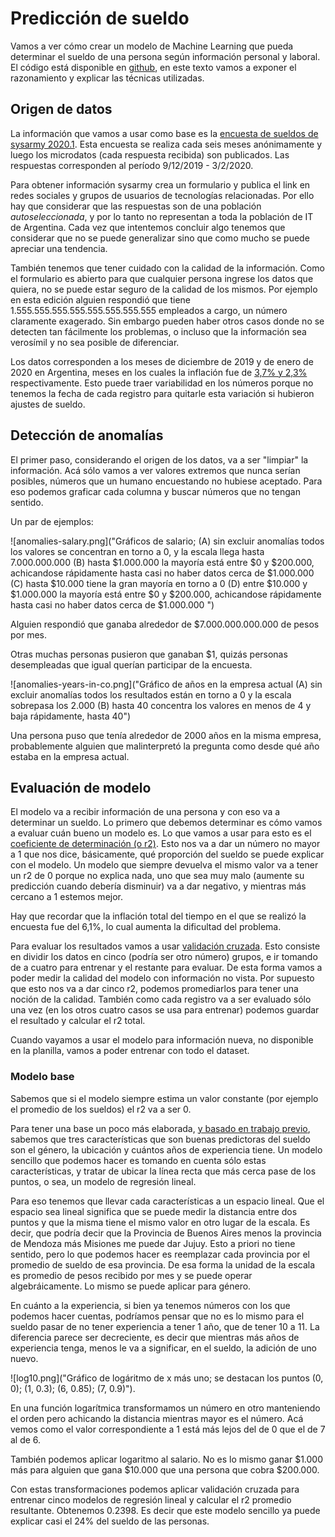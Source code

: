 # Predicción de sueldo

Vamos a ver cómo crear un modelo de Machine Learning que pueda determinar el
sueldo de una persona según información personal y laboral. El código está
disponible en
[github](https://github.com/seppo0010/sysarmy-sueldos-2020.1/blob/master/notebook/Predicci%C3%B3n%20de%20sueldo.ipynb),
en este texto vamos a exponer el razonamiento y explicar las técnicas
utilizadas.

## Origen de datos

La información que vamos a usar como base es la [encuesta de sueldos de sysarmy
2020.1](https://sysarmy.com/blog/posts/resultados-de-la-encuesta-de-sueldos-2020-1/).
Esta encuesta se realiza cada seis meses anónimamente y luego los microdatos
(cada respuesta recibida) son publicados. Las respuestas corresponden al
período 9/12/2019 - 3/2/2020.

Para obtener información sysarmy crea un formulario y publica el link en
redes sociales y grupos de usuarios de tecnologías relacionadas. Por ello hay
que considerar que las respuestas son de una población _autoseleccionada_, y
por lo tanto no representan a toda la población de IT de Argentina. Cada vez
que intentemos concluir algo tenemos que considerar que no se puede generalizar
sino que como mucho se puede apreciar una tendencia.

También tenemos que tener cuidado con la calidad de la información. Como el
formulario es abierto para que cualquier persona ingrese los datos que quiera,
no se puede estar seguro de la calidad de los mismos. Por ejemplo en esta
edición alguien respondió que tiene 1.555.555.555.555.555.555.555.555 empleados
a cargo, un número claramente exagerado. Sin embargo pueden haber otros casos
donde no se detecten tan fácilmente los problemas, o incluso que la información
sea verosímil y no sea posible de diferenciar.

Los datos corresponden a los meses de diciembre de 2019 y de enero de 2020
en Argentina, meses en los cuales la inflación fue de
[3,7% y 2,3%](https://www.indec.gob.ar/uploads/informesdeprensa/ipc_06_201F5D8F36A1.pdf)
respectivamente. Esto puede traer variabilidad en los números porque no tenemos
la fecha de cada registro para quitarle esta variación si hubieron ajustes de
sueldo.

## Detección de anomalías

El primer paso, considerando el origen de los datos, va a ser "limpiar" la
información. Acá sólo vamos a ver valores extremos que nunca serían posibles,
números que un humano encuestando no hubiese aceptado. Para eso podemos
graficar cada columna y buscar números que no tengan sentido.

Un par de ejemplos:

![anomalies-salary.png]("Gráficos de salario; (A) sin excluir anomalías todos
los valores se concentran en torno a 0, y la escala llega hasta 7.000.000.000
(B) hasta $1.000.000 la mayoría está entre $0 y $200.000, achicandose
rápidamente hasta casi no haber datos cerca de $1.000.000 (C) hasta $10.000
tiene la gran mayoría en torno a 0 (D) entre $10.000 y $1.000.000 la mayoría
está entre $0 y $200.000, achicandose rápidamente hasta casi no haber datos
cerca de $1.000.000 ")

Alguien respondió que ganaba alrededor de $7.000.000.000.000 de pesos por mes.

Otras muchas personas pusieron que ganaban $1, quizás personas desempleadas que
igual querían participar de la encuesta.

![anomalies-years-in-co.png]("Gráfico de años en la empresa actual (A) sin
excluir anomalías todos los resultados están en torno a 0 y la escala sobrepasa
los 2.000 (B) hasta 40 concentra los valores en menos de 4 y baja rápidamente,
hasta 40")

Una persona puso que tenía alrededor de 2000 años en la misma empresa,
probablemente alguien que malinterpretó la pregunta como desde qué año estaba
en la empresa actual.

## Evaluación de modelo

El modelo va a recibir información de una persona y con eso va a determinar un
sueldo. Lo primero que debemos determinar es cómo vamos a evaluar cuán bueno
un modelo es. Lo que vamos a usar para esto es el [coeficiente de determinación
(o r2)](https://es.wikipedia.org/wiki/Coeficiente_de_determinaci%C3%B3n). Esto
nos va a dar un número no mayor a 1 que nos dice, básicamente, qué proporción
del sueldo se puede explicar con el modelo. Un modelo que siempre devuelva el
mismo valor va a tener un r2 de 0 porque no explica nada, uno que sea muy malo
(aumente su predicción cuando debería disminuir) va a dar negativo, y mientras
más cercano a 1 estemos mejor.

Hay que recordar que la inflación total del tiempo en el que se realizó la
encuesta fue del 6,1%, lo cual aumenta la dificultad del problema.

Para evaluar los resultados vamos a usar
[validación cruzada](https://es.wikipedia.org/wiki/Validaci%C3%B3n_cruzada).
Esto consiste en dividir los datos en cinco (podría ser otro número) grupos, e
ir tomando de a cuatro para entrenar y el restante para evaluar. De esta
forma vamos a poder medir la calidad del modelo con información no vista. Por
supuesto que esto nos va a dar cinco r2, podemos promediarlos para tener una
noción de la calidad. También como cada registro va a ser evaluado sólo una vez
(en los otros cuatro casos se usa para entrenar) podemos guardar el resultado
y calcular el r2 total.

Cuando vayamos a usar el modelo para información nueva, no disponible en la
planilla, vamos a poder entrenar con todo el dataset.

### Modelo base

Sabemos que si el modelo siempre estima un valor constante (por ejemplo el
promedio de los sueldos) el r2 va a ser 0.

Para tener una base un poco más elaborada, [y basado en trabajo
previo](https://github.com/seppo0010/sysarmy-sueldos-2019.1/blob/master/notebook/Sysarmy%20-%20Predicci%C3%B3n%20de%20sueldos.ipynb),
sabemos que tres características que son buenas predictoras del sueldo son el
género, la ubicación y cuántos años de experiencia tiene. Un modelo sencillo que
podemos hacer es tomando en cuenta sólo estas características, y tratar de
ubicar la línea recta que más cerca pase de los puntos, o sea, un modelo de
regresión lineal.

Para eso tenemos que llevar cada características a un espacio lineal. Que el
espacio sea lineal significa que se puede medir la distancia entre dos puntos
y que la misma tiene el mismo valor en otro lugar de la escala. Es decir, que
podría decir que la Provincia de Buenos Aires menos la provincia de Mendoza más
Misiones me puede dar Jujuy. Esto a priori no tiene sentido, pero lo que podemos
hacer es reemplazar cada provincia por el promedio de sueldo de esa provincia.
De esa forma la unidad de la escala es promedio de pesos recibido por mes y se
puede operar algebráicamente. Lo mismo se puede aplicar para género.

En cuánto a la experiencia, si bien ya tenemos números con los que podemos hacer
cuentas, podríamos pensar que no es lo mismo para el sueldo pasar de no tener
experiencia a tener 1 año, que de tener 10 a 11. La diferencia parece ser
decreciente, es decir que mientras más años de experiencia tenga, menos le va
a significar, en el sueldo, la adición de uno nuevo.

![log10.png]("Gráfico de logáritmo de x más uno; se destacan los puntos (0, 0);
(1, 0.3); (6, 0.85); (7, 0.9)").

En una función logarítmica transformamos un número en otro manteniendo el orden
pero achicando la distancia mientras mayor es el número. Acá vemos como el
valor correspondiente a 1 está más lejos del de 0 que el de 7 al de 6.

También podemos aplicar logaritmo al salario. No es lo mismo ganar $1.000
más para alguien que gana $10.000 que una persona que cobra $200.000.

Con estas transformaciones podemos aplicar validación cruzada para entrenar
cinco modelos de regresión lineal y calcular el r2 promedio resultante.
Obtenemos 0.2398. Es decir que este modelo sencillo ya puede explicar casi el
24% del sueldo de las personas.
